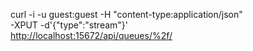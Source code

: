 curl -i -u guest:guest -H "content-type:application/json" \
     -XPUT -d'{"type":"stream"}' \
     <http://localhost:15672/api/queues/%2f/><your-stream-name>
